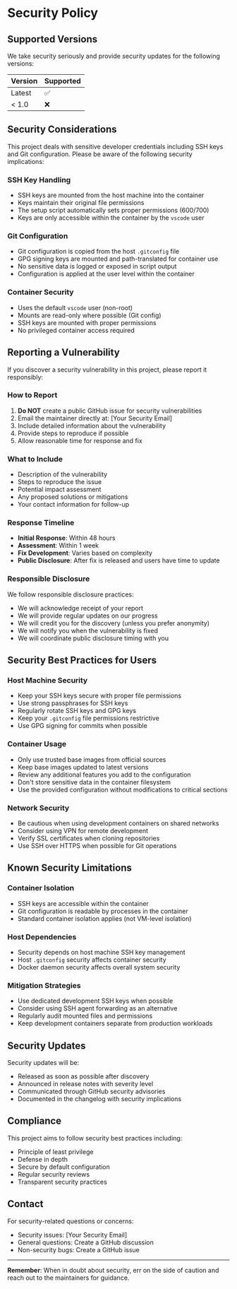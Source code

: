 # Security Policy

## Supported Versions

We take security seriously and provide security updates for the following versions:

| Version | Supported          |
| ------- | ------------------ |
| Latest  | :white_check_mark: |
| < 1.0   | :x:                |

## Security Considerations

This project deals with sensitive developer credentials including SSH keys and Git configuration. Please be aware of the following security implications:

### SSH Key Handling
- SSH keys are mounted from the host machine into the container
- Keys maintain their original file permissions
- The setup script automatically sets proper permissions (600/700)
- Keys are only accessible within the container by the `vscode` user

### Git Configuration
- Git configuration is copied from the host `.gitconfig` file
- GPG signing keys are mounted and path-translated for container use
- No sensitive data is logged or exposed in script output
- Configuration is applied at the user level within the container

### Container Security
- Uses the default `vscode` user (non-root)
- Mounts are read-only where possible (Git config)
- SSH keys are mounted with proper permissions
- No privileged container access required

## Reporting a Vulnerability

If you discover a security vulnerability in this project, please report it responsibly:

### How to Report
1. **Do NOT** create a public GitHub issue for security vulnerabilities
2. Email the maintainer directly at: [Your Security Email]
3. Include detailed information about the vulnerability
4. Provide steps to reproduce if possible
5. Allow reasonable time for response and fix

### What to Include
- Description of the vulnerability
- Steps to reproduce the issue
- Potential impact assessment
- Any proposed solutions or mitigations
- Your contact information for follow-up

### Response Timeline
- **Initial Response**: Within 48 hours
- **Assessment**: Within 1 week
- **Fix Development**: Varies based on complexity
- **Public Disclosure**: After fix is released and users have time to update

### Responsible Disclosure
We follow responsible disclosure practices:
- We will acknowledge receipt of your report
- We will provide regular updates on our progress
- We will credit you for the discovery (unless you prefer anonymity)
- We will notify you when the vulnerability is fixed
- We will coordinate public disclosure timing with you

## Security Best Practices for Users

### Host Machine Security
- Keep your SSH keys secure with proper file permissions
- Use strong passphrases for SSH keys
- Regularly rotate SSH keys and GPG keys
- Keep your `.gitconfig` file permissions restrictive
- Use GPG signing for commits when possible

### Container Usage
- Only use trusted base images from official sources
- Keep base images updated to latest versions
- Review any additional features you add to the configuration
- Don't store sensitive data in the container filesystem
- Use the provided configuration without modifications to critical sections

### Network Security
- Be cautious when using development containers on shared networks
- Consider using VPN for remote development
- Verify SSL certificates when cloning repositories
- Use SSH over HTTPS when possible for Git operations

## Known Security Limitations

### Container Isolation
- SSH keys are accessible within the container
- Git configuration is readable by processes in the container
- Standard container isolation applies (not VM-level isolation)

### Host Dependencies
- Security depends on host machine SSH key management
- Host `.gitconfig` security affects container security
- Docker daemon security affects overall system security

### Mitigation Strategies
- Use dedicated development SSH keys when possible
- Consider using SSH agent forwarding as an alternative
- Regularly audit mounted files and permissions
- Keep development containers separate from production workloads

## Security Updates

Security updates will be:
- Released as soon as possible after discovery
- Announced in release notes with severity level
- Communicated through GitHub security advisories
- Documented in the changelog with security implications

## Compliance

This project aims to follow security best practices including:
- Principle of least privilege
- Defense in depth
- Secure by default configuration
- Regular security reviews
- Transparent security practices

## Contact

For security-related questions or concerns:
- Security issues: [Your Security Email]
- General questions: Create a GitHub discussion
- Non-security bugs: Create a GitHub issue

---

**Remember**: When in doubt about security, err on the side of caution and reach out to the maintainers for guidance.
